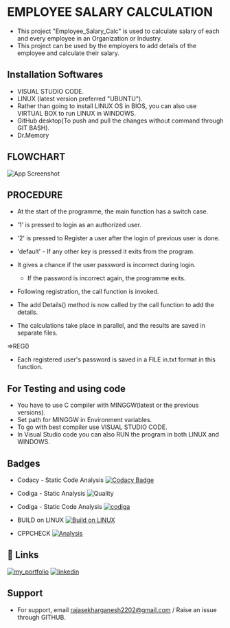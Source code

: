 
# EMPLOYEE SALARY CALCULATION

*   This project "Employee_Salary_Calc" is used to calculate salary of each and every employee in an Organization or Industry.
*   This project can be used by the employers to add details of the employee and calculate their salary.




## Installation Softwares

*   VISUAL STUDIO CODE.
*   LINUX (latest version preferred "UBUNTU").
*   Rather than going to install LINUX OS in BIOS, you can also use VIRTUAL BOX to run LINUX in WINDOWS.
*   GitHub desktop(To push and pull the changes without command through GIT BASH).
*   Dr.Memory

## FLOWCHART

![App Screenshot](https://images.unsplash.com/photo-1648821170481-4590741a2491?ixlib=rb-1.2.1&ixid=MnwxMjA3fDB8MHxwaG90by1wYWdlfHx8fGVufDB8fHx8&auto=format&fit=crop&w=501&q=80)


## PROCEDURE

*   At the start of the programme, the main function has a switch case.
*   '1' is pressed to login as an authorized user.
*   '2' is pressed to Register a user after the login of previous user is done.
*   'default' - If any other key is pressed it exits from the program.
*   It gives a chance if the user password is incorrect during login. 
    
    * If the password is incorrect again, the programme exits.

*   Following registration, the call function is invoked.
*   The add Details() method is now called by the call function to add the details.
*   The calculations take place in parallel, and the results are saved in separate files.

=>REG()

*   Each registered user's password is saved in a FILE in.txt format in this function.

## For Testing and using code

* You have to use C compiler with MINGGW(latest or the previous versions).
* Set path for MINGGW in Environment variables.
* To go with best compiler use VISUAL STUDIO CODE.
* In Visual Studio code you can also RUN the program in both LINUX and WINDOWS.

## Badges 
* Codacy - Static Code Analysis
[![Codacy Badge](https://app.codacy.com/project/badge/Grade/b258b90529834e13be4eaa38b5c96d60)](https://app.codacy.com/gh/Rajasekhar22/M1_Employee_Salary)

* Codiga - Static Analysis
![Quality](https://api.codiga.io/project/32219/score/svg)

* Codiga - Static Code Analysis
[![codiga](https://img.shields.io/badge/CODIGA_GRADE-A-blue.svg)](https://api.codiga.io/project/32219/status/svg)

*   BUILD on LINUX [![Build on LINUX](https://github.com/Rajasekhar22/M1_Employee_Salary/actions/workflows/c-cpp.yml/badge.svg)](https://github.com/Rajasekhar22/M1_Employee_Salary/actions/workflows/c-cpp.yml)
*   CPPCHECK [![Analysis](https://github.com/Rajasekhar22/M1_Employee_Salary/actions/workflows/analsis.yml/badge.svg)](https://github.com/Rajasekhar22/M1_Employee_Salary/actions/workflows/analsis.yml)

## 🔗 Links
[![my_portfolio](https://img.shields.io/badge/my_portfolio-000?style=for-the-badge&logo=ko-fi&logoColor=white)](https://github.com/Rajasekhar22)
[![linkedin](https://img.shields.io/badge/linkedin-0A66C2?style=for-the-badge&logo=linkedin&logoColor=white)](www.linkedin.com/in/bammidi-rajasekhar-2a58651b6)

## Support

*   For support, email rajasekharganesh2202@gmail.com / Raise an issue through GITHUB.

